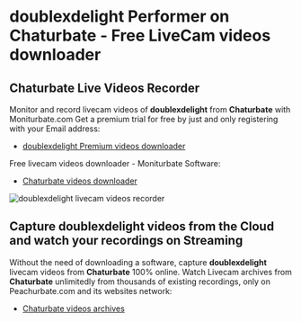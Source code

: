 # doublexdelight Performer on Chaturbate - Free LiveCam videos downloader

## Chaturbate Live Videos Recorder

Monitor and record livecam videos of **doublexdelight** from **Chaturbate** with Moniturbate.com
Get a premium trial for free by just and only registering with your Email address:
* [doublexdelight Premium videos downloader](https://moniturbate.com/request-demo-licence-key.html)

Free livecam videos downloader - Moniturbate Software:
* [Chaturbate videos downloader](https://moniturbate.com/moniturbate-download-software.html)

![doublexdelight livecam videos recorder](https://peachurnet.com/templates/moniturbate-software.png)


## Capture doublexdelight videos from the Cloud and watch your recordings on Streaming

Without the need of downloading a software, capture **doublexdelight** livecam videos from **Chaturbate** 100% online.
Watch Livecam archives from **Chaturbate** unlimitedly from thousands of existing recordings, only on Peachurbate.com and its websites network:
* [Chaturbate videos archives](https://peachurnet.com/)